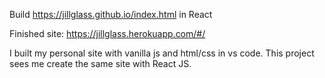 Build https://jillglass.github.io/index.html in React

Finished site:  https://jillglass.herokuapp.com/#/

I built my personal site with vanilla js and html/css in vs code.  This project sees me create the same site with React JS.

